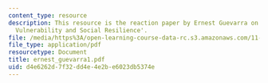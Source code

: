 ```yaml
---
content_type: resource
description: This resource is the reaction paper by Ernest Guevarra on the topic 'Disaster
  Vulnerability and Social Resilience'.
file: /media/https%3A/open-learning-course-data-rc.s3.amazonaws.com/11-941-disaster-vulnerability-and-resilience-spring-2005/d4e6262d7f32dd4e4e2be6023db5374e_ernest_guevarra1.pdf
file_type: application/pdf
resourcetype: Document
title: ernest_guevarra1.pdf
uid: d4e6262d-7f32-dd4e-4e2b-e6023db5374e
---
```

